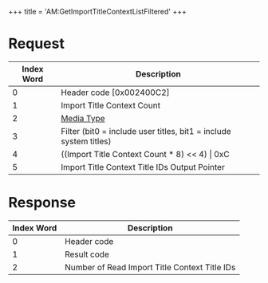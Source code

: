 +++
title = 'AM:GetImportTitleContextListFiltered'
+++

# Request

| Index Word | Description |
|----|----|
| 0 | Header code \[0x002400C2\] |
| 1 | Import Title Context Count |
| 2 | [Media Type](Filesystem_services#mediatype "wikilink") |
| 3 | Filter (bit0 = include user titles, bit1 = include system titles) |
| 4 | ((Import Title Context Count \* 8) \<\< 4) \| 0xC |
| 5 | Import Title Context Title IDs Output Pointer |

# Response

| Index Word | Description                                   |
|------------|-----------------------------------------------|
| 0          | Header code                                   |
| 1          | Result code                                   |
| 2          | Number of Read Import Title Context Title IDs |
